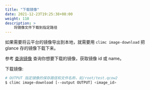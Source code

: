 ```yaml
---
title: "下载镜像"
date: 2021-12-23T19:25:38+08:00
weight: 110
description: >
    将镜像文件下载到指定路径
---
```


如果需要将云平台的镜像导出到本地，就需要用 `climc image-download` 把 glance 存的镜像下载下来。

参考 [查询镜像](../query/) 查询你想要下载的镜像，获取镜像 id 或 name。

下载镜像:

```bash
# OUTPUT 指定镜像的保存路径和文件名称，如/root/test.qcow2
$ climc image-download [--output OUTPUT] <image_id>
```